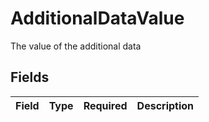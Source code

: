 # AdditionalDataValue

The value of the additional data


## Fields

| Field       | Type        | Required    | Description |
| ----------- | ----------- | ----------- | ----------- |